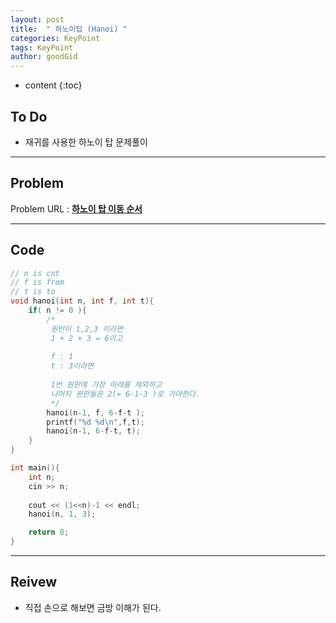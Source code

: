 ```yaml
---
layout: post
title:  " 하노이탑 (Hanoi) "
categories: KeyPoint
tags: KeyPoint
author: goodGid
---
```

* content
{:toc}

## To Do

* 재귀를 사용한 하노이 탑 문제풀이







---

## Problem

Problem URL : **[하노이 탑 이동 순서](https://www.acmicpc.net/problem/11729)**

---

## Code

``` cpp
// n is cnt
// f is from
// t is to
void hanoi(int n, int f, int t){
    if( n != 0 ){
        /*
         원반이 1,2,3 이라면
         1 + 2 + 3 = 6이고
         
         f : 1
         t : 3이라면
         
         1번 원판에 가장 아래를 제외하고
         나머지 원판들은 2(= 6-1-3 )로 가야한다.
         */
        hanoi(n-1, f, 6-f-t );
        printf("%d %d\n",f,t);
        hanoi(n-1, 6-f-t, t);
    }
}

int main(){
    int n;
    cin >> n;
    
    cout << (1<<n)-1 << endl;
    hanoi(n, 1, 3);

    return 0;
}
```

--- 

## Reivew

* 직접 손으로 해보면 금방 이해가 된다. 